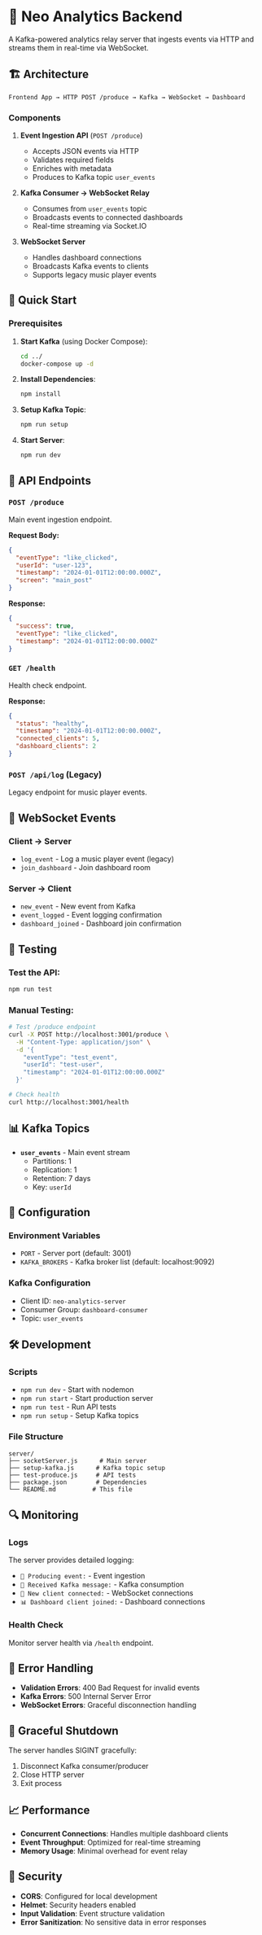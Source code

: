 # 📡 Neo Analytics Backend

A Kafka-powered analytics relay server that ingests events via HTTP and streams them in real-time via WebSocket.

## 🏗️ Architecture

```
Frontend App → HTTP POST /produce → Kafka → WebSocket → Dashboard
```

### Components

1. **Event Ingestion API** (`POST /produce`)
   - Accepts JSON events via HTTP
   - Validates required fields
   - Enriches with metadata
   - Produces to Kafka topic `user_events`

2. **Kafka Consumer → WebSocket Relay**
   - Consumes from `user_events` topic
   - Broadcasts events to connected dashboards
   - Real-time streaming via Socket.IO

3. **WebSocket Server**
   - Handles dashboard connections
   - Broadcasts Kafka events to clients
   - Supports legacy music player events

## 🚀 Quick Start

### Prerequisites

1. **Start Kafka** (using Docker Compose):
   ```bash
   cd ../
   docker-compose up -d
   ```

2. **Install Dependencies**:
   ```bash
   npm install
   ```

3. **Setup Kafka Topic**:
   ```bash
   npm run setup
   ```

4. **Start Server**:
   ```bash
   npm run dev
   ```

## 📡 API Endpoints

### `POST /produce`

Main event ingestion endpoint.

**Request Body:**
```json
{
  "eventType": "like_clicked",
  "userId": "user-123",
  "timestamp": "2024-01-01T12:00:00.000Z",
  "screen": "main_post"
}
```

**Response:**
```json
{
  "success": true,
  "eventType": "like_clicked",
  "timestamp": "2024-01-01T12:00:00.000Z"
}
```

### `GET /health`

Health check endpoint.

**Response:**
```json
{
  "status": "healthy",
  "timestamp": "2024-01-01T12:00:00.000Z",
  "connected_clients": 5,
  "dashboard_clients": 2
}
```

### `POST /api/log` (Legacy)

Legacy endpoint for music player events.

## 🔌 WebSocket Events

### Client → Server

- `log_event` - Log a music player event (legacy)
- `join_dashboard` - Join dashboard room

### Server → Client

- `new_event` - New event from Kafka
- `event_logged` - Event logging confirmation
- `dashboard_joined` - Dashboard join confirmation

## 🧪 Testing

### Test the API:
```bash
npm run test
```

### Manual Testing:
```bash
# Test /produce endpoint
curl -X POST http://localhost:3001/produce \
  -H "Content-Type: application/json" \
  -d '{
    "eventType": "test_event",
    "userId": "test-user",
    "timestamp": "2024-01-01T12:00:00.000Z"
  }'

# Check health
curl http://localhost:3001/health
```

## 📊 Kafka Topics

- **`user_events`** - Main event stream
  - Partitions: 1
  - Replication: 1
  - Retention: 7 days
  - Key: `userId`

## 🔧 Configuration

### Environment Variables

- `PORT` - Server port (default: 3001)
- `KAFKA_BROKERS` - Kafka broker list (default: localhost:9092)

### Kafka Configuration

- Client ID: `neo-analytics-server`
- Consumer Group: `dashboard-consumer`
- Topic: `user_events`

## 🛠️ Development

### Scripts

- `npm run dev` - Start with nodemon
- `npm run start` - Start production server
- `npm run test` - Run API tests
- `npm run setup` - Setup Kafka topics

### File Structure

```
server/
├── socketServer.js      # Main server
├── setup-kafka.js      # Kafka topic setup
├── test-produce.js     # API tests
├── package.json        # Dependencies
└── README.md          # This file
```

## 🔍 Monitoring

### Logs

The server provides detailed logging:

- `📝 Producing event:` - Event ingestion
- `📨 Received Kafka message:` - Kafka consumption
- `🔌 New client connected:` - WebSocket connections
- `📊 Dashboard client joined:` - Dashboard connections

### Health Check

Monitor server health via `/health` endpoint.

## 🚨 Error Handling

- **Validation Errors**: 400 Bad Request for invalid events
- **Kafka Errors**: 500 Internal Server Error
- **WebSocket Errors**: Graceful disconnection handling

## 🔄 Graceful Shutdown

The server handles SIGINT gracefully:

1. Disconnect Kafka consumer/producer
2. Close HTTP server
3. Exit process

## 📈 Performance

- **Concurrent Connections**: Handles multiple dashboard clients
- **Event Throughput**: Optimized for real-time streaming
- **Memory Usage**: Minimal overhead for event relay

## 🔐 Security

- **CORS**: Configured for local development
- **Helmet**: Security headers enabled
- **Input Validation**: Event structure validation
- **Error Sanitization**: No sensitive data in error responses 